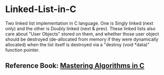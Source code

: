 # Linked-List-in-C
Two linked list implementation in C language. One is Singly linked (next only) and the other is Doubly linked (next & prev). These linked lists also care about "User Objects" stored on them, and whether those user object should be destroyed (de-allocated from memory if they were dynamically allocated) when the list itself is destroyed via a "destroy (void *data)" function pointer.

## Reference Book: <a href="http://www.amazon.com/gp/product/1565924533/">Mastering Algorithms in C</a>
